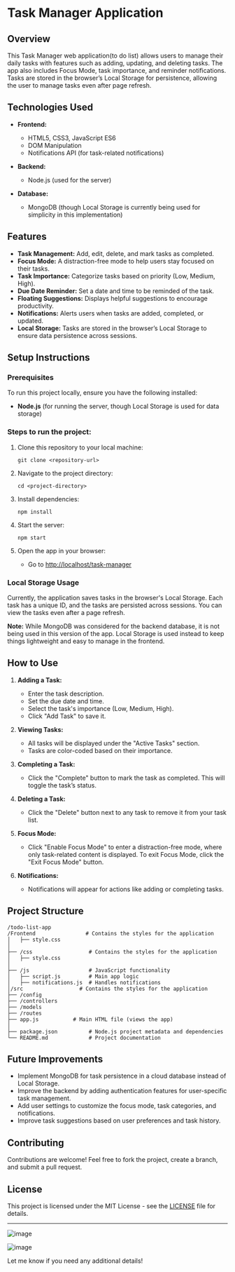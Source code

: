 # Task Manager Application

## Overview
This Task Manager web application(to do list) allows users to manage their daily tasks with features such as adding, updating, and deleting tasks. The app also includes Focus Mode, task importance, and reminder notifications. Tasks are stored in the browser’s Local Storage for persistence, allowing the user to manage tasks even after page refresh.

## Technologies Used
- **Frontend:**
  - HTML5, CSS3, JavaScript ES6
  - DOM Manipulation
  - Notifications API (for task-related notifications)
  
- **Backend:**
  - Node.js (used for the server)

- **Database:**
  - MongoDB (though Local Storage is currently being used for simplicity in this implementation)

## Features
- **Task Management:** Add, edit, delete, and mark tasks as completed.
- **Focus Mode:** A distraction-free mode to help users stay focused on their tasks.
- **Task Importance:** Categorize tasks based on priority (Low, Medium, High).
- **Due Date Reminder:** Set a date and time to be reminded of the task.
- **Floating Suggestions:** Displays helpful suggestions to encourage productivity.
- **Notifications:** Alerts users when tasks are added, completed, or updated.
- **Local Storage:** Tasks are stored in the browser’s Local Storage to ensure data persistence across sessions.

## Setup Instructions

### Prerequisites
To run this project locally, ensure you have the following installed:
- **Node.js** (for running the server, though Local Storage is used for data storage)

### Steps to run the project:
1. Clone this repository to your local machine:
   ```
   git clone <repository-url>
   ```

2. Navigate to the project directory:
   ```
   cd <project-directory>
   ```

3. Install dependencies:
   ```
   npm install
   ```

4. Start the server:
   ```
   npm start
   ```

5. Open the app in your browser:
   - Go to [http://localhost/task-manager](http://localhost:5000/)

### Local Storage Usage
Currently, the application saves tasks in the browser's Local Storage. Each task has a unique ID, and the tasks are persisted across sessions. You can view the tasks even after a page refresh.

**Note:** While MongoDB was considered for the backend database, it is not being used in this version of the app. Local Storage is used instead to keep things lightweight and easy to manage in the frontend.

## How to Use

1. **Adding a Task:**
   - Enter the task description.
   - Set the due date and time.
   - Select the task's importance (Low, Medium, High).
   - Click "Add Task" to save it.

2. **Viewing Tasks:**
   - All tasks will be displayed under the "Active Tasks" section.
   - Tasks are color-coded based on their importance.

3. **Completing a Task:**
   - Click the "Complete" button to mark the task as completed. This will toggle the task’s status.

4. **Deleting a Task:**
   - Click the "Delete" button next to any task to remove it from your task list.

5. **Focus Mode:**
   - Click "Enable Focus Mode" to enter a distraction-free mode, where only task-related content is displayed. To exit Focus Mode, click the "Exit Focus Mode" button.

6. **Notifications:**
   - Notifications will appear for actions like adding or completing tasks.

## Project Structure
```
/todo-list-app
/Frontend                # Contains the styles for the application
│   ├── style.css
│
├── /css                  # Contains the styles for the application
│   ├── style.css
│
├── /js                   # JavaScript functionality
│   ├── script.js         # Main app logic
│   ├── notifications.js  # Handles notifications
│/src                  # Contains the styles for the application
├── /config
├── /controllers
├── /models
├── /routes
├── app.js           # Main HTML file (views the app)
│
├── package.json          # Node.js project metadata and dependencies
└── README.md             # Project documentation
```

## Future Improvements
- Implement MongoDB for task persistence in a cloud database instead of Local Storage.
- Improve the backend by adding authentication features for user-specific task management.
- Add user settings to customize the focus mode, task categories, and notifications.
- Improve task suggestions based on user preferences and task history.

## Contributing
Contributions are welcome! Feel free to fork the project, create a branch, and submit a pull request.

## License
This project is licensed under the MIT License - see the [LICENSE](LICENSE) file for details.

---
![image](https://github.com/user-attachments/assets/317bb7db-2949-4025-86d2-a19986f70ad3)


![image](https://github.com/user-attachments/assets/2f65aa48-752d-4c63-9274-5588cb649f39)



Let me know if you need any additional details!
